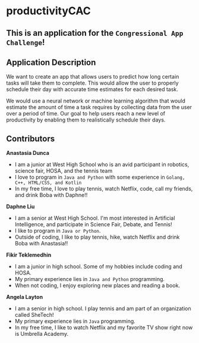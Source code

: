 # productivityCAC

## This is an application for the `Congressional App Challenge`!

## Application Description

We want to create an app that allows users to predict how long certain tasks will take them to complete. This would allow the user to properly schedule their day with accurate time estimates for each desired task.

We would use a neural network or machine learning algorithm that would
estimate the amount of time a task requires by collecting data from the user over a period of time. Our goal to help users reach a new level of productivity by enabling them to realistically schedule their days.

## Contributors

**Anastasia Dunca**
* I am a junior at West High School who is an avid participant in robotics, science fair, HOSA, and the tennis team
* I love to program in `Java and Python` with some experience in `Golang, C++, HTML/CSS, and Kotlin`
* In my free time, I love to play tennis, watch Netflix, code, call my friends, and drink Boba with Daphne!!

**Daphne Liu**
* I am a senior at West High School. I'm most interested in Artificial Intelligence, and participate in Science Fair, Debate, and Tennis!
* I like to program in `Java or Python`.
* Outside of coding, I like to play tennis, hike, watch Netflix and drink Boba with Anastasia!!

**Fikir Teklemedhin**
* I am a junior in high school. Some of my hobbies include coding and HOSA.
* My primary experience lies in `Java and Python` programming.
* When not coding, I enjoy exploring new places and reading a book.

**Angela Layton**
* I am a senior in high school. I play tennis and am part of an organization called SheTech!
* My primary experience lies in `Java` programming.
* In my free time, I like to watch Netflix and my favorite TV show right now is Umbrella Academy.

